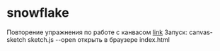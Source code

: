 # snowflake

Повторение упражнения по работе с канвасом [link](https://www.youtube.com/watch?v=it4BySstQeA)
Запуск: 
    canvas-sketch sketch.js --open
    открыть в браузере index.html
